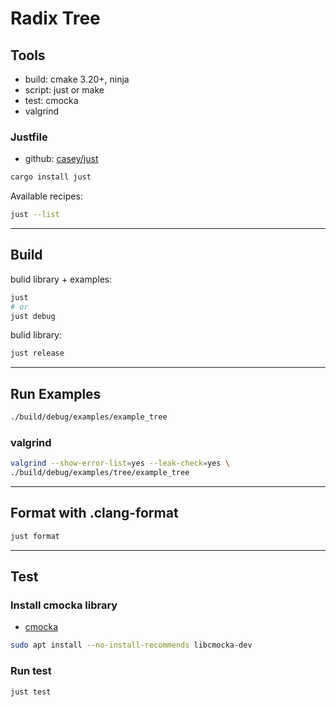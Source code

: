 # Radix Tree

## Tools

- build: cmake 3.20+, ninja
- script: just or make
- test: cmocka
- valgrind

### Justfile

- github: [casey/just](https://github.com/casey/just)

```bash
cargo install just
```

Available recipes:

```bash
just --list
```

---

## Build

bulid library + examples:

```bash
just
# or
just debug
```

bulid library:

```bash
just release
```

---

## Run Examples

```bash
./build/debug/examples/example_tree
```

### valgrind

```bash
valgrind --show-error-list=yes --leak-check=yes \
./build/debug/examples/tree/example_tree
```

---

## Format with .clang-format

```bash
just format
```

---

## Test

### Install cmocka library

- [cmocka](https://cmocka.org/)

```bash
sudo apt install --no-install-recommends libcmocka-dev
```

### Run test

```bash
just test
```
